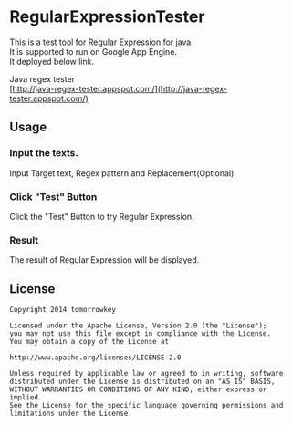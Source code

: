 RegularExpressionTester
====================

This is a test tool for Regular Expression for java  
It is supported to run on Google App Engine.  
It deployed below link.

Java regex tester  
[http://java-regex-tester.appspot.com/](http://java-regex-tester.appspot.com/)

## Usage

### Input the texts.

Input Target text, Regex pattern and Replacement(Optional).

### Click "Test" Button

Click the "Test" Button to try Regular Expression.

### Result

The result of Regular Expression will be displayed.

## License

```
Copyright 2014 tomorrowkey

Licensed under the Apache License, Version 2.0 (the "License");
you may not use this file except in compliance with the License.
You may obtain a copy of the License at

http://www.apache.org/licenses/LICENSE-2.0

Unless required by applicable law or agreed to in writing, software
distributed under the License is distributed on an "AS IS" BASIS,
WITHOUT WARRANTIES OR CONDITIONS OF ANY KIND, either express or implied.
See the License for the specific language governing permissions and
limitations under the License.
```
